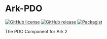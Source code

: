 # Ark-PDO

[![GitHub license](https://img.shields.io/badge/license-MIT-blue.svg)](https://raw.githubusercontent.com/sinri/Ark-PDO/master/LICENSE) 
[![GitHub release](https://img.shields.io/github/release/sinri/Ark-PDO.svg)](https://github.com/sinri/Ark-PDO/releases)
[![Packagist](https://img.shields.io/packagist/v/sinri/ark-pdo.svg)](https://packagist.org/packages/sinri/ark-pdo) 

The PDO Component for Ark 2
